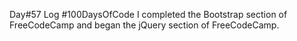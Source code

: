 Day#57 Log #100DaysOfCode I completed the Bootstrap section of FreeCodeCamp and began the jQuery section of FreeCodeCamp.